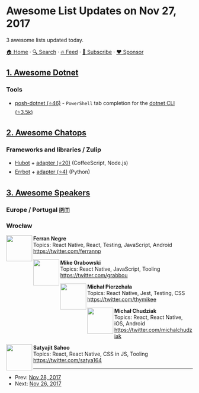 # Awesome List Updates on Nov 27, 2017

3 awesome lists updated today.

[🏠 Home](/README.md) · [🔍 Search](https://www.trackawesomelist.com/search/) · [🔥 Feed](https://www.trackawesomelist.com/rss.xml) · [📮 Subscribe](https://trackawesomelist.us17.list-manage.com/subscribe?u=d2f0117aa829c83a63ec63c2f&id=36a103854c) · [❤️  Sponsor](https://github.com/sponsors/theowenyoung)



## [1. Awesome Dotnet](/content/quozd/awesome-dotnet/README.md)

### Tools

*   [posh-dotnet (⭐46)](https://github.com/bergmeister/posh-dotnet) - `PowerShell` tab completion for the [dotnet CLI (⭐3.5k)](https://github.com/dotnet/cli)

## [2. Awesome Chatops](/content/exAspArk/awesome-chatops/README.md)

### Frameworks and libraries / Zulip

*   [Hubot](https://hubot.github.com/) + [adapter (⭐20)](https://github.com/zulip/hubot-zulip) (CoffeeScript, Node.js)
*   [Errbot](http://errbot.io/) + [adapter (⭐4)](https://github.com/zulip/errbot-backend-zulip) (Python)

## [3. Awesome Speakers](/content/karlhorky/awesome-speakers/README.md)

### Europe / Portugal 🇵🇹

### Wrocław

<img src="https://github.com/karlhorky/awesome-speakers/raw/main/./avatars/ferrannp" height="70px" width="70px" align="left" alt="" />

**Ferran Negre**\
Topics: React Native, React, Testing, JavaScript, Android\
<https://twitter.com/ferrannp>

<img src="https://github.com/karlhorky/awesome-speakers/raw/main/./avatars/grabbou" height="70px" width="70px" align="left" alt="" />

**Mike Grabowski**\
Topics: React Native, JavaScript, Tooling\
<https://twitter.com/grabbou>

<img src="https://github.com/karlhorky/awesome-speakers/raw/main/./avatars/thymikee" height="70px" width="70px" align="left" alt="" />

**Michał Pierzchała**\
Topics: React Native, Jest, Testing, CSS\
<https://twitter.com/thymikee>

<img src="https://github.com/karlhorky/awesome-speakers/raw/main/./avatars/michalchudziak" height="70px" width="70px" align="left" alt="" />

**Michał Chudziak**\
Topics: React, React Native, iOS, Android\
<https://twitter.com/michalchudziak>

<img src="https://github.com/karlhorky/awesome-speakers/raw/main/./avatars/satya164" height="70px" width="70px" align="left" alt="" />

**Satyajit Sahoo**\
Topics: React, React Native, CSS in JS, Tooling\
<https://twitter.com/satya164>

---

- Prev: [Nov 28, 2017](/content/2017/11/28/README.md)
- Next: [Nov 26, 2017](/content/2017/11/26/README.md)